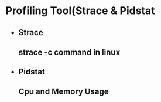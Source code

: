 <h1>Profiling Tool(Strace & Pidstat</h1>
<h2>
  <ul>
  <li>Strace</li>
    <h4>strace -c command in linux</h4>
  <li>Pidstat</li>
    <h4>Cpu and Memory Usage
 </ul>
</h2>
